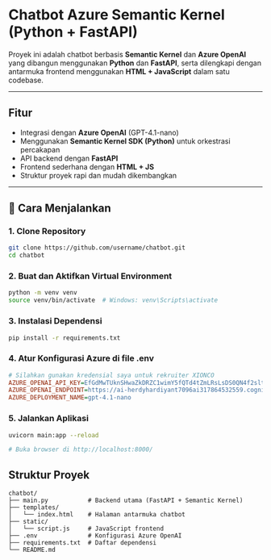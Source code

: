 # Chatbot Azure Semantic Kernel (Python + FastAPI)

Proyek ini adalah chatbot berbasis **Semantic Kernel** dan **Azure OpenAI** yang dibangun menggunakan **Python** dan **FastAPI**, serta dilengkapi dengan antarmuka frontend menggunakan **HTML + JavaScript** dalam satu codebase.

---

## Fitur

- Integrasi dengan **Azure OpenAI** (GPT-4.1-nano)
- Menggunakan **Semantic Kernel SDK (Python)** untuk orkestrasi percakapan
- API backend dengan **FastAPI**
- Frontend sederhana dengan **HTML + JS**
- Struktur proyek rapi dan mudah dikembangkan

---

## 🚀 Cara Menjalankan

### 1. Clone Repository

```bash
git clone https://github.com/username/chatbot.git
cd chatbot
```

### 2. Buat dan Aktifkan Virtual Environment

```bash
python -m venv venv
source venv/bin/activate  # Windows: venv\Scripts\activate
```
### 3. Instalasi Dependensi
```bash
pip install -r requirements.txt
```

### 4. Atur Konfigurasi Azure di file .env
```ini
# Silahkan gunakan kredensial saya untuk rekruiter XIONCO
AZURE_OPENAI_API_KEY=EfGdMwTUknSHwaZkDRZC1wimY5fQTd4tZmLRsLsDS0QN4f2sltHFJQQJ99BEACHYHv6XJ3w3AAAAACOGaprn
AZURE_OPENAI_ENDPOINT=https://ai-herdyhardiyant7096ai317864532559.cognitiveservices.azure.com/openai/deployments/gpt-4.1-nano/chat/completions?api-version=2025-01-01-preview
AZURE_DEPLOYMENT_NAME=gpt-4.1-nano
```

### 5. Jalankan Aplikasi
```bash
uvicorn main:app --reload

# Buka browser di http://localhost:8000/
```

## Struktur Proyek
```
chatbot/
├── main.py           # Backend utama (FastAPI + Semantic Kernel)
├── templates/
│   └── index.html    # Halaman antarmuka chatbot
├── static/
│   └── script.js     # JavaScript frontend
├── .env              # Konfigurasi Azure OpenAI
├── requirements.txt  # Daftar dependensi
└── README.md
```
